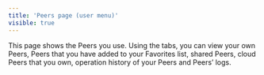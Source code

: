 ```yaml
---
title: 'Peers page (user menu)'
visible: true
---
```


This page shows the Peers you use. Using the tabs, you can view your own Peers, Peers that you have added to your Favorites list, shared Peers, cloud Peers that you own, operation history of your Peers and Peers’ logs.